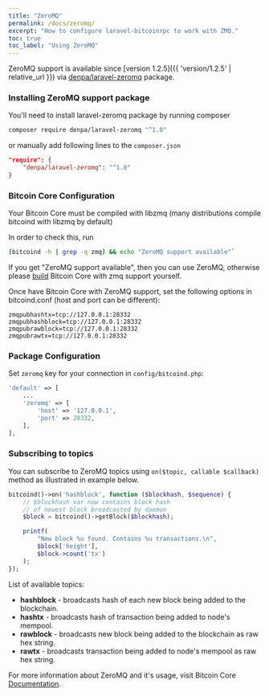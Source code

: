 ```yaml
---
title: "ZeroMQ"
permalink: /docs/zeromq/
excerpt: "How to configure laravel-bitcoinrpc to work with ZMQ."
toc: true
toc_label: "Using ZeroMQ"
---
```

ZeroMQ support is available since [version 1.2.5]({{ 'version/1.2.5' | relative_url }}) via [denpa/laravel-zeromq](https://packagist.org/packages/denpa/laravel-zeromq) package.
### Installing ZeroMQ support package
You'll need to install laravel-zeromq package by running composer
```sh
composer require denpa/laravel-zeromq "^1.0"
```
or manually add following lines to the `composer.json`
```json
"require": {
    "denpa/laravel-zeromq": "^1.0"
}
```

### Bitcoin Core Configuration
Your Bitcoin Core must be compiled with libzmq (many distributions compile bitcoind with libzmq by default)

In order to check this, run
```sh
(bitcoind -h | grep -q zmq) && echo "ZeroMQ support available"`
```
If you get "ZeroMQ support available", then you can use ZeroMQ, otherwise please [build](https://github.com/bitcoin/bitcoin/blob/master/doc/build-unix.md) Bitcoin Core with zmq support yourself.

Once have Bitcoin Core with ZeroMQ support, set the following options in bitcoind.conf (host and port can be different):
```
zmqpubhashtx=tcp://127.0.0.1:28332
zmqpubhashblock=tcp://127.0.0.1:28332
zmqpubrawblock=tcp://127.0.0.1:28332
zmqpubrawtx=tcp://127.0.0.1:28332
```

### Package Configuration
Set `zeromq` key for your connection in `config/bitcoind.php`:
```php
'default' => [
    ...
    'zeromq' => [
        'host' => '127.0.0.1',
        'port' => 28332,
    ],
],
```

### Subscribing to topics
You can subscribe to ZeroMQ topics using `on($topic, callable $callback)` method as illustrated in example below.
```php
bitcoind()->on('hashblock', function ($blockhash, $sequence) {
    // $blockhash var now contains block hash
    // of newest block broadcasted by daemon
    $block = bitcoind()->getBlock($blockhash);

    printf(
        "New block %u found. Contains %u transactions.\n",
        $block['height'],
        $block->count('tx')
    );
});
```
List of available topics:
* __hashblock__ - broadcasts hash of each new block being added to the blockchain.
* __hashtx__ - broadcasts hash of transaction being added to node's mempool.
* __rawblock__ - broadcasts new block being added to the blockchain as raw hex string.
* __rawtx__ - broadcasts transaction being added to node's mempool as raw hex string.

For more information about ZeroMQ and it's usage, visit Bitcoin Core [Documentation](https://github.com/bitcoin/bitcoin/blob/master/doc/zmq.md).
